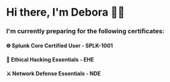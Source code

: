 # Hi there, I'm Debora 👋✨

### I'm currently preparing for the following certificates:

#### 🌐 Splunk Core Certified User - SPLK-1001
#### 🔐 Ethical Hacking Essentials - EHE 
#### ⚔️ Network Defense Essentials - NDE












<!-- <div align="center">
  <img src="https://github.com/deborafaria01/deborafaria01/blob/main/octocat-1687214578733.png" width="365px"/>
  <img src="https://github-readme-stats.vercel.app/api/top-langs/?username=deborafaria01&layout=donut&langs_count=10&theme=dracula" width="350px"/>
  <a href="https://github.com/deborafaria01">
</div> -->


  


